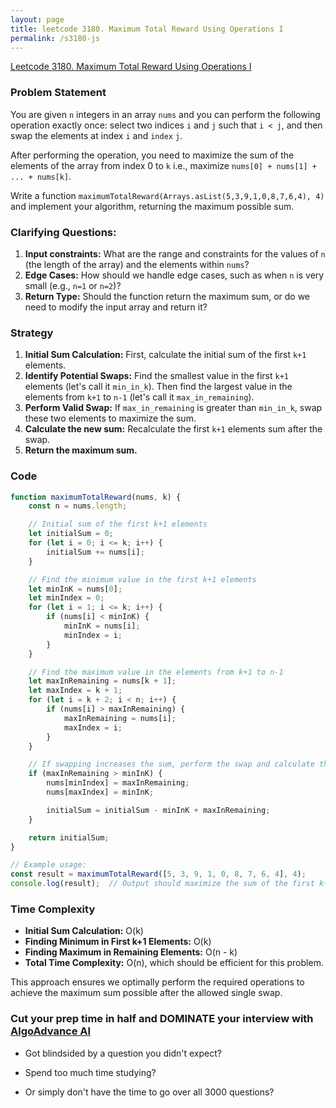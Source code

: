 ```yaml
---
layout: page
title: leetcode 3180. Maximum Total Reward Using Operations I
permalink: /s3180-js
---
```

[Leetcode 3180. Maximum Total Reward Using Operations I](https://algoadvance.github.io/algoadvance/l3180)
### Problem Statement

You are given `n` integers in an array `nums` and you can perform the following operation exactly once: select two indices `i` and `j` such that `i < j`, and then swap the elements at index `i` and `index` `j`.

After performing the operation, you need to maximize the sum of the elements of the array from index 0 to `k` i.e., maximize `nums[0] + nums[1] + ... + nums[k]`.

Write a function `maximumTotalReward(Arrays.asList(5,3,9,1,0,8,7,6,4), 4)` and implement your algorithm, returning the maximum possible sum.

### Clarifying Questions:

1. **Input constraints:** What are the range and constraints for the values of `n` (the length of the array) and the elements within `nums`?
2. **Edge Cases:** How should we handle edge cases, such as when `n` is very small (e.g., `n=1` or `n=2`)?
3. **Return Type:** Should the function return the maximum sum, or do we need to modify the input array and return it?

### Strategy

1. **Initial Sum Calculation:** First, calculate the initial sum of the first `k+1` elements.
2. **Identify Potential Swaps:** Find the smallest value in the first `k+1` elements (let's call it `min_in_k`). Then find the largest value in the elements from `k+1` to `n-1` (let's call it `max_in_remaining`).
3. **Perform Valid Swap:** If `max_in_remaining` is greater than `min_in_k`, swap these two elements to maximize the sum.
4. **Calculate the new sum:** Recalculate the first `k+1` elements sum after the swap.
5. **Return the maximum sum.**

### Code

```javascript
function maximumTotalReward(nums, k) {
    const n = nums.length;

    // Initial sum of the first k+1 elements
    let initialSum = 0;
    for (let i = 0; i <= k; i++) {
        initialSum += nums[i];
    }

    // Find the minimum value in the first k+1 elements
    let minInK = nums[0];
    let minIndex = 0;
    for (let i = 1; i <= k; i++) {
        if (nums[i] < minInK) {
            minInK = nums[i];
            minIndex = i;
        }
    }

    // Find the maximum value in the elements from k+1 to n-1
    let maxInRemaining = nums[k + 1];
    let maxIndex = k + 1;
    for (let i = k + 2; i < n; i++) {
        if (nums[i] > maxInRemaining) {
            maxInRemaining = nums[i];
            maxIndex = i;
        }
    }

    // If swapping increases the sum, perform the swap and calculate the new sum
    if (maxInRemaining > minInK) {
        nums[minIndex] = maxInRemaining;
        nums[maxIndex] = minInK;

        initialSum = initialSum - minInK + maxInRemaining;
    }

    return initialSum;
}

// Example usage:
const result = maximumTotalReward([5, 3, 9, 1, 0, 8, 7, 6, 4], 4);
console.log(result);  // Output should maximize the sum of the first k+1 elements
```

### Time Complexity

- **Initial Sum Calculation:** O(k)
- **Finding Minimum in First k+1 Elements:** O(k)
- **Finding Maximum in Remaining Elements:** O(n - k)
- **Total Time Complexity:** O(n), which should be efficient for this problem.

This approach ensures we optimally perform the required operations to achieve the maximum sum possible after the allowed single swap.


### Cut your prep time in half and DOMINATE your interview with [AlgoAdvance AI](https://algoAdvance.com)

- Got blindsided by a question you didn't expect?

- Spend too much time studying?

- Or simply don't have the time to go over all 3000 questions?

